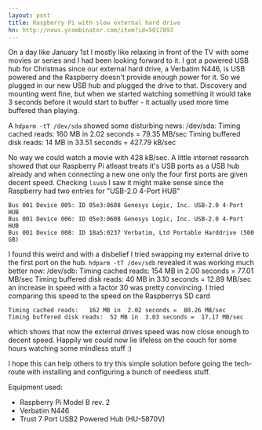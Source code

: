 ```yaml
---
layout: post
title: Raspberry Pi with slow external hard drive
hn: http://news.ycombinator.com/item?id=5017893
---
```


On a day like January 1st I mostly like relaxing in front of the TV with some movies or series and I had been looking forward to it. I got a powered USB hub for Christmas since our external hard drive, a Verbatim N446, is USB powered and the Raspberry doesn't provide enough power for it. So we plugged in our new USB hub and plugged the drive to that. Discovery and mounting went fine, but when we started watching something it would take 3 seconds before it would start to buffer - it actually used more time buffered than playing.

A `hdparm -tT /dev/sda` showed some disturbing news:
    /dev/sda:
    Timing cached reads:   160 MB in  2.02 seconds =  79.35 MB/sec
    Timing buffered disk reads:  14 MB in 33.51 seconds = 427.79 kB/sec

No way we could watch a movie with 428 kB/sec. A little internet research showed that our Raspberry Pi atleast treats it's USB ports as a USB hub already and when connecting a new one only the four first ports are given decent speed. Checking `lsusb` I saw it might make sense since the Raspberry had two entries for "USB-2.0 4-Port HUB"

    Bus 001 Device 005: ID 05e3:0608 Genesys Logic, Inc. USB-2.0 4-Port HUB
    Bus 001 Device 006: ID 05e3:0608 Genesys Logic, Inc. USB-2.0 4-Port HUB
    Bus 001 Device 008: ID 18a5:0237 Verbatim, Ltd Portable Harddrive (500 GB)

I found this weird and with a disbelief I tried swapping my external drive to the first port on the hub. `hdparm -tT /dev/sdb` revealed it was working much better now: 
    /dev/sdb:
    Timing cached reads:   154 MB in  2.00 seconds =  77.01 MB/sec
    Timing buffered disk reads:  40 MB in  3.10 seconds =  12.89 MB/sec
an increase in speed with a factor 30 was pretty convincing. I tried comparing this speed to the speed on the Raspberrys SD card

    Timing cached reads:   162 MB in  2.02 seconds =  80.26 MB/sec
    Timing buffered disk reads:  52 MB in  3.03 seconds =  17.17 MB/sec

which shows that now the external drives speed was now close enough to decent speed. Happily we could now lie lifeless on the couch for some hours watching some mindless stuff :)

I hope this can help others to try this simple solution before going the tech-route with installing and configuring a bunch of needless stuff.

Equipment used:

*   Raspberry Pi Model B rev. 2
*   Verbatim N446
*   Trust 7 Port USB2 Powered Hub (HU-5870V)
